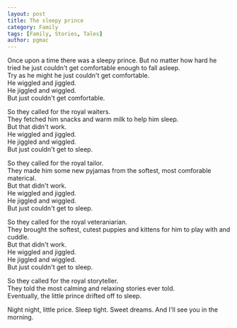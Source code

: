```yaml
---
layout: post
title: The sleepy prince
category: Family
tags: [Family, Stories, Tales]
author: pgmac
---
```


Once upon a time there was a sleepy prince. But no matter how hard he tried he just couldn't get comfortable enough to fall asleep.<br />
Try as he might he just couldn't get comfortable.<br />
He wiggled and jiggled.<br />
He jiggled and wiggled.<br />
But just couldn't get comfortable.

So they called for the royal waiters.<br />
They fetched him snacks and warm milk to help him sleep.<br />
But that didn't work.<br />
He wiggled and jiggled.<br />
He jiggled and wiggled.<br />
But just couldn't get to sleep.

So they called for the royal tailor.<br />
They made him some new pyjamas from the softest, most comforable materical.<br />
But that didn't work.<br />
He wiggled and jiggled.<br />
He jiggled and wiggled.<br />
But just couldn't get to sleep.

So they called for the royal veteraniarian.<br />
They brought the softest, cutest puppies and kittens for him to play with and cuddle.<br />
But that didn't work.<br />
He wiggled and jiggled.<br />
He jiggled and wiggled.<br />
But just couldn't get to sleep.

So they called for the royal storyteller.<br />
They told the most calming and relaxing stories ever told.<br />
Eventually, the little prince drifted off to sleep.

Night night, little price. Sleep tight. Sweet dreams. And I'll see you in the morning.
